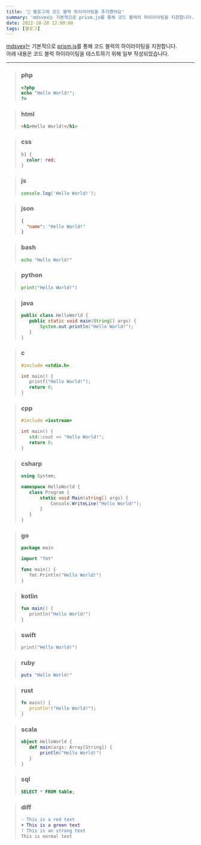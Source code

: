 ```yaml
---
title: '📝 블로그에 코드 블럭 하이라이팅을 추가했어요'
summary: 'mdsvex는 기본적으로 prism.js를 통해 코드 블럭의 하이라이팅을 지원합니다. 아래 내용은 코드 블럭 하이라이팅을 테스트하기 위해 일부 작성되었습니다.'
date: 2022-10-28 12:00:00
tags: [블로그]
---
```


[mdsvex](https://mdsvex.com)는 기본적으로 [prism.js](https://prismjs.com)를 통해 코드 블럭의 하이라이팅을 지원합니다.  
아래 내용은 코드 블럭 하이라이팅을 테스트하기 위해 일부 작성되었습니다.

---

> ### php
>
> ```php
> <?php
> echo "Hello World!";
> ?>
> ```

> ### html
>
> ```html
> <h1>Hello World!</h1>
> ```

> ### css
>
> ```css
> h1 {
>   color: red;
> }
> ```

> ### js
>
> ```js
> console.log('Hello World!');
> ```

> ### json
>
> ```json
> {
>   "name": "Hello World!"
> }
> ```

> ### bash
>
> ```bash
> echo "Hello World!"
> ```

> ### python
>
> ```python
> print("Hello World!")
> ```

> ### java
>
> ```java
> public class HelloWorld {
>    public static void main(String[] args) {
>        System.out.println("Hello World!");
>    }
> }
> ```

> ### c
>
> ```c
> #include <stdio.h>
>
> int main() {
>    printf("Hello World!");
>    return 0;
> }
> ```

> ### cpp
>
> ```cpp
> #include <iostream>
>
> int main() {
>    std::cout << "Hello World!";
>    return 0;
> }
> ```

> ### csharp
>
> ```csharp
> using System;
>
> namespace HelloWorld {
>    class Program {
>        static void Main(string[] args) {
>            Console.WriteLine("Hello World!");
>        }
>    }
> }
> ```

> ### go
>
> ```go
> package main
>
> import "fmt"
>
> func main() {
>    fmt.Println("Hello World!")
> }
> ```

> ### kotlin
>
> ```kotlin
> fun main() {
>    println("Hello World!")
> }
> ```

> ### swift
>
> ```swift
> print("Hello World!")
> ```

> ### ruby
>
> ```ruby
> puts "Hello World!"
> ```

> ### rust
>
> ```rust
> fn main() {
>    println!("Hello World!");
> }
> ```

> ### scala
>
> ```scala
> object HelloWorld {
>    def main(args: Array[String]) {
>        println("Hello World!")
>    }
> }
> ```

> ### sql
>
> ```sql
> SELECT * FROM table;
> ```

> ### diff
>
> ```diff
> - This is a red text
> + This is a green text
> ! This is an strong text
> This is normal text
> ```
